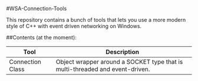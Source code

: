 #WSA-Connection-Tools

This repository contains a bunch of tools that lets you use a more modern style of C++ with event driven
networking on Windows. 

##Contents (at the moment):

Tool 		|		Description
------------|------------------
Connection Class | Object wrapper around a SOCKET type that is multi-threaded and event-driven.